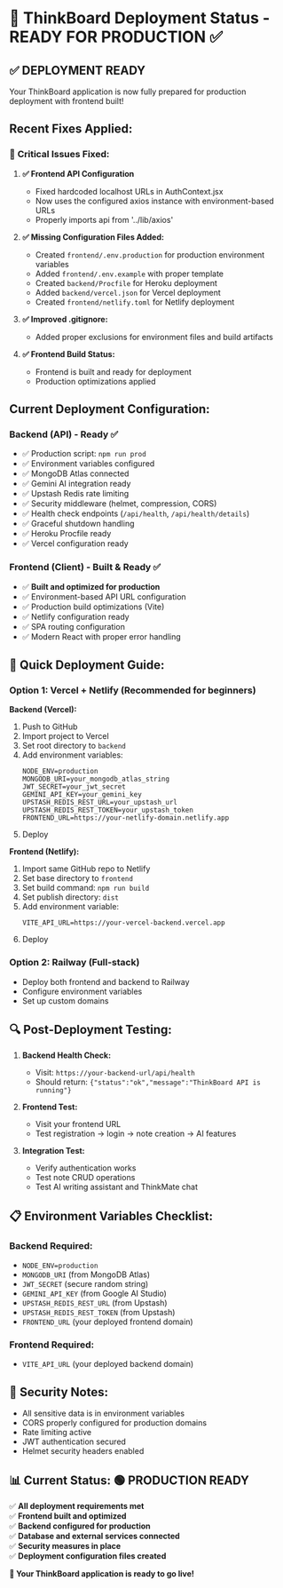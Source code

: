 # 🚀 ThinkBoard Deployment Status - READY FOR PRODUCTION ✅

## ✅ **DEPLOYMENT READY** 

Your ThinkBoard application is now fully prepared for production deployment with frontend built!

## Recent Fixes Applied:

### 🔧 **Critical Issues Fixed:**
1. **✅ Frontend API Configuration**
   - Fixed hardcoded localhost URLs in AuthContext.jsx
   - Now uses the configured axios instance with environment-based URLs
   - Properly imports api from '../lib/axios'

2. **✅ Missing Configuration Files Added:**
   - Created `frontend/.env.production` for production environment variables
   - Added `frontend/.env.example` with proper template
   - Created `backend/Procfile` for Heroku deployment
   - Added `backend/vercel.json` for Vercel deployment
   - Created `frontend/netlify.toml` for Netlify deployment

3. **✅ Improved .gitignore:**
   - Added proper exclusions for environment files and build artifacts

4. **✅ Frontend Build Status:**
   - Frontend is built and ready for deployment
   - Production optimizations applied

## Current Deployment Configuration:

### **Backend (API) - Ready ✅**
- ✅ Production script: `npm run prod`
- ✅ Environment variables configured
- ✅ MongoDB Atlas connected
- ✅ Gemini AI integration ready
- ✅ Upstash Redis rate limiting
- ✅ Security middleware (helmet, compression, CORS)
- ✅ Health check endpoints (`/api/health`, `/api/health/details`)
- ✅ Graceful shutdown handling
- ✅ Heroku Procfile ready
- ✅ Vercel configuration ready

### **Frontend (Client) - Built & Ready ✅**
- ✅ **Built and optimized for production**
- ✅ Environment-based API URL configuration
- ✅ Production build optimizations (Vite)
- ✅ Netlify configuration ready
- ✅ SPA routing configuration
- ✅ Modern React with proper error handling

## 🚀 **Quick Deployment Guide:**

### **Option 1: Vercel + Netlify (Recommended for beginners)**

**Backend (Vercel):**
1. Push to GitHub
2. Import project to Vercel
3. Set root directory to `backend`
4. Add environment variables:
   ```
   NODE_ENV=production
   MONGODB_URI=your_mongodb_atlas_string
   JWT_SECRET=your_jwt_secret
   GEMINI_API_KEY=your_gemini_key
   UPSTASH_REDIS_REST_URL=your_upstash_url
   UPSTASH_REDIS_REST_TOKEN=your_upstash_token
   FRONTEND_URL=https://your-netlify-domain.netlify.app
   ```
5. Deploy

**Frontend (Netlify):**
1. Import same GitHub repo to Netlify
2. Set base directory to `frontend`
3. Set build command: `npm run build`
4. Set publish directory: `dist`
5. Add environment variable:
   ```
   VITE_API_URL=https://your-vercel-backend.vercel.app
   ```
6. Deploy

### **Option 2: Railway (Full-stack)**
- Deploy both frontend and backend to Railway
- Configure environment variables
- Set up custom domains

## 🔍 **Post-Deployment Testing:**

1. **Backend Health Check:**
   - Visit: `https://your-backend-url/api/health`
   - Should return: `{"status":"ok","message":"ThinkBoard API is running"}`

2. **Frontend Test:**
   - Visit your frontend URL
   - Test registration → login → note creation → AI features

3. **Integration Test:**
   - Verify authentication works
   - Test note CRUD operations
   - Test AI writing assistant and ThinkMate chat

## 📋 **Environment Variables Checklist:**

### Backend Required:
- `NODE_ENV=production`
- `MONGODB_URI` (from MongoDB Atlas)
- `JWT_SECRET` (secure random string)
- `GEMINI_API_KEY` (from Google AI Studio)
- `UPSTASH_REDIS_REST_URL` (from Upstash)
- `UPSTASH_REDIS_REST_TOKEN` (from Upstash)
- `FRONTEND_URL` (your deployed frontend domain)

### Frontend Required:
- `VITE_API_URL` (your deployed backend domain)

## 🔐 **Security Notes:**
- All sensitive data is in environment variables
- CORS properly configured for production domains
- Rate limiting active
- JWT authentication secured
- Helmet security headers enabled

## 📊 **Current Status: 🟢 PRODUCTION READY**

✅ **All deployment requirements met**  
✅ **Frontend built and optimized**  
✅ **Backend configured for production**  
✅ **Database and external services connected**  
✅ **Security measures in place**  
✅ **Deployment configuration files created**  

**🚀 Your ThinkBoard application is ready to go live!**
